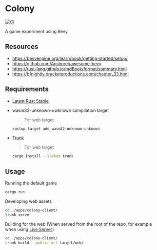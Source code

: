 # Colony

[![CI](https://github.com/AlexAegis/colony/actions/workflows/ci.yml/badge.svg)](https://github.com/AlexAegis/colony/actions/workflows/ci.yml)

A game experiment using Bevy

## Resources

- <https://bevyengine.org/learn/book/getting-started/setup/>
- <https://github.com/Anshorei/awesome-bevy>
- <https://rust-lang.github.io/mdBook/format/summary.html>
- <https://bfnightly.bracketproductions.com/chapter_33.html>

## Requirements

- [Latest Rust Stable](https://rustup.rs/)
- wasm32-unknown-uwknown compilation target

  > For web target

  ```sh
  rustup target add wasm32-unknown-unknown
  ```

- [Trunk](https://trunkrs.dev/)

  > For web target

  ```sh
  cargo install --locked trunk
  ```

## Usage

Running the default game

```sh
cargo run
```

Developing web assets

```sh
cd ./apps/colony-client/
trunk serve
```

Building for the web (When served from the root of the repo, for example when
using [Live Server](https://marketplace.visualstudio.com/items?itemName=ritwickdey.LiveServer))

```sh
cd ./apps/colony-client/
trunk build --public-url target/web/
```
